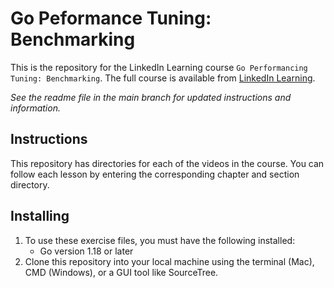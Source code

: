 # Go Peformance Tuning: Benchmarking

This is the repository for the LinkedIn Learning course `Go Performancing Tuning: Benchmarking`. The full course is available from [LinkedIn Learning][lil-course-url].


_See the readme file in the main branch for updated instructions and information._
## Instructions

This repository has directories for each of the videos in the course.  You can follow each lesson by entering the corresponding chapter and section directory.

## Installing
1. To use these exercise files, you must have the following installed:
    - Go version 1.18 or later
2. Clone this repository into your local machine using the terminal (Mac), CMD (Windows), or a GUI tool like SourceTree.


[0]: # (Replace these placeholder URLs with actual course URLs)

[lil-course-url]: https://www.linkedin.com/learning/
[lil-thumbnail-url]: http://

